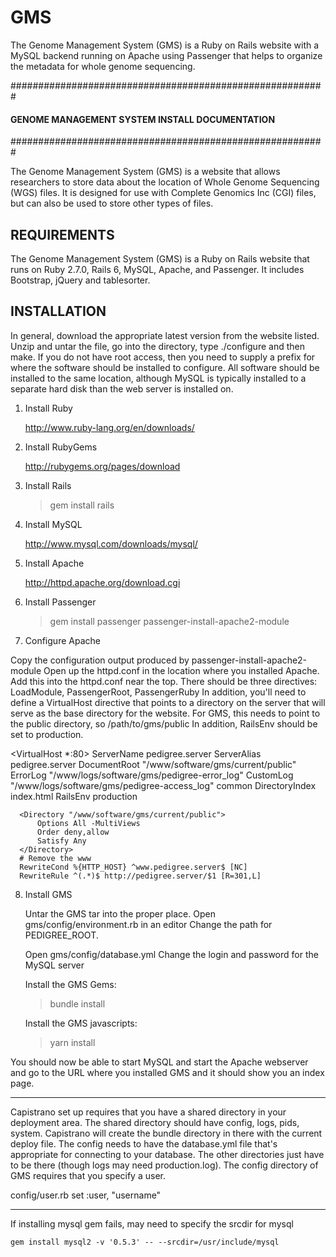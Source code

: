# GMS

The Genome Management System (GMS) is a Ruby on Rails website with a MySQL backend running
on Apache using Passenger that helps to organize the metadata for whole genome sequencing.


#########################################################
####  GENOME MANAGEMENT SYSTEM INSTALL DOCUMENTATION ####
#########################################################

The Genome Management System (GMS) is a website that allows researchers to
store data about the location of Whole Genome Sequencing (WGS) files.  It
is designed for use with Complete Genomics Inc (CGI) files, but can also be
used to store other types of files.


## REQUIREMENTS

The Genome Management System (GMS) is a Ruby on Rails website that runs on
Ruby 2.7.0, Rails 6, MySQL, Apache, and Passenger.  It includes Bootstrap,
jQuery and tablesorter.

## INSTALLATION

In general, download the appropriate latest version from the website listed.
Unzip and untar the file, go into the directory, type ./configure and then
make.  If you do not have root access, then you need to supply a prefix for
where the software should be installed to configure.  All software should be
installed to the same location, although MySQL is typically installed to a
separate hard disk than the web server is installed on.

1. Install Ruby

   http://www.ruby-lang.org/en/downloads/

2. Install RubyGems

   http://rubygems.org/pages/download

3. Install Rails

   > gem install rails

4. Install MySQL

   http://www.mysql.com/downloads/mysql/

5. Install Apache

   http://httpd.apache.org/download.cgi

6. Install Passenger

   > gem install passenger
   > passenger-install-apache2-module

7.  Configure Apache

   Copy the configuration output produced by passenger-install-apache2-module
   Open up the httpd.conf in the location where you installed Apache.
   Add this into the httpd.conf near the top.  There should be three directives:
   LoadModule, PassengerRoot, PassengerRuby
   In addition, you'll need to define a VirtualHost directive that points to a
   directory on the server that will serve as the base directory for the website.
   For GMS, this needs to point to the public directory, so /path/to/gms/public
   In addition, RailsEnv should be set to production.

   <VirtualHost *:80>
      ServerName pedigree.server
      ServerAlias pedigree.server
      DocumentRoot "/www/software/gms/current/public"
      ErrorLog "/www/logs/software/gms/pedigree-error_log"
      CustomLog "/www/logs/software/gms/pedigree-access_log" common
      DirectoryIndex index.html
      RailsEnv production

      <Directory "/www/software/gms/current/public">
          Options All -MultiViews
          Order deny,allow
          Satisfy Any
      </Directory>
      # Remove the www
      RewriteCond %{HTTP_HOST} ^www.pedigree.server$ [NC]
      RewriteRule ^(.*)$ http://pedigree.server/$1 [R=301,L]
  </VirtualHost>

8.  Install GMS

    Untar the GMS tar into the proper place.
    Open gms/config/environment.rb in an editor
    Change the path for PEDIGREE_ROOT.

    Open gms/config/database.yml
    Change the login and password for the MySQL server

    Install the GMS Gems:
    > bundle install

    Install the GMS javascripts:
    > yarn install

You should now be able to start MySQL and start the Apache webserver and go to the
URL where you installed GMS and it should show you an index page.

----------------------------------------

Capistrano set up requires that you have a shared directory in your deployment area.
The shared directory should have config, logs, pids, system.  Capistrano will create
the bundle directory in there with the current deploy file.  The config needs to have
the database.yml file that's appropriate for connecting to your database.  The other
directories just have to be there (though logs may need production.log).  The config
directory of GMS requires that you specify a user.

config/user.rb
set :user, "username"


-----

If installing mysql gem fails, may need to specify the srcdir for mysql

`gem install mysql2 -v '0.5.3' -- --srcdir=/usr/include/mysql`